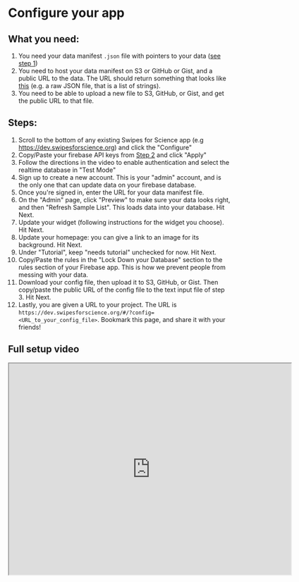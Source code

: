 # Configure your app

## What you need:

1. You need your data manifest `.json` file with pointers to your data ([see step 1](Setup/DataPrep.md))
2. You need to host your data manifest on S3 or GitHub or Gist, and a public URL to the data. The URL should return something that looks like [this](https://s3.amazonaws.com/hotdognothotdog/hotdogManifest.json) (e.g. a raw JSON file, that is a list of strings).
3. You need to be able to upload a new file to S3, GitHub, or Gist, and get the public URL to that file.

## Steps:

1. Scroll to the bottom of any existing Swipes for Science app (e.g https://dev.swipesforscience.org) and click the "Configure"
2. Copy/Paste your firebase API keys from [Step 2](Setup/Firebase.md) and click "Apply"
3. Follow the directions in the video to enable authentication and select the realtime database in "Test Mode"
4. Sign up to create a new account. This is your "admin" account, and is the only one that can update data on your firebase database.
5. Once you're signed in, enter the URL for your data manifest file.
6. On the "Admin" page, click "Preview" to make sure your data looks right, and then "Refresh Sample List". This loads data into your database. Hit Next.
7. Update your widget (following instructions for the widget you choose). Hit Next.
8. Update your homepage: you can give a link to an image for its background. Hit Next.
9. Under "Tutorial", keep "needs tutorial" unchecked for now. Hit Next.
10. Copy/Paste the rules in the "Lock Down your Database" section to the rules section of your Firebase app. This is how we prevent people from messing with your data.
11. Download your config file, then upload it to S3, GitHub, or Gist. Then copy/paste the public URL of the config file to the text input file of step 3. Hit Next.
12. Lastly, you are given a URL to your project. The URL is `https://dev.swipesforscience.org/#/?config=<URL_to_your_config_file>`. Bookmark this page, and share it with your friends!

## Full setup video

<iframe src="https://drive.google.com/file/d/1ys6wxVn4lGaCDDI4ziOmAvxfWdWzj3_o/preview" width="640" height="480"></iframe>
